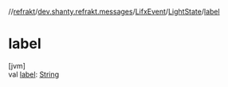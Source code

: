 //[refrakt](../../../../index.md)/[dev.shanty.refrakt.messages](../../index.md)/[LifxEvent](../index.md)/[LightState](index.md)/[label](label.md)

# label

[jvm]\
val [label](label.md): [String](https://kotlinlang.org/api/latest/jvm/stdlib/kotlin/-string/index.html)
